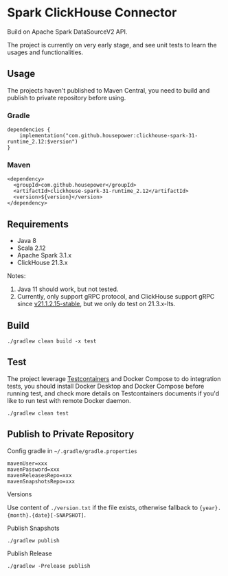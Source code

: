 Spark ClickHouse Connector
===

Build on Apache Spark DataSourceV2 API.

The project is currently on very early stage, and see unit tests to learn the usages and functionalities.

## Usage

The projects haven't published to Maven Central, you need to build and publish to private repository before using.

### Gradle

```
dependencies {
    implementation("com.github.housepower:clickhouse-spark-31-runtime_2.12:$version")
}
```

### Maven
```
<dependency>
  <groupId>com.github.housepower</groupId>
  <artifactId>clickhouse-spark-31-runtime_2.12</artifactId>
  <version>${version}</version>
</dependency>
```

## Requirements

- Java 8
- Scala 2.12
- Apache Spark 3.1.x
- ClickHouse 21.3.x

Notes:
1. Java 11 should work, but not tested.
2. Currently, only support gRPC protocol, and ClickHouse support gRPC since 
   [v21.1.2.15-stable](https://github.com/ClickHouse/ClickHouse/blob/master/CHANGELOG.md#clickhouse-release-v211215-stable-2021-01-18),
   but we only do test on 21.3.x-lts.

## Build

`./gradlew clean build -x test`

## Test

The project leverage [Testcontainers](https://www.testcontainers.org/) and Docker Compose to do integration tests, 
you should install Docker Desktop and Docker Compose before running test, and check more details on Testcontainers 
documents if you'd like to run test with remote Docker daemon.

`./gradlew clean test`

## Publish to Private Repository

Config gradle in `~/.gradle/gradle.properties`

```
mavenUser=xxx
mavenPassword=xxx
mavenReleasesRepo=xxx
mavenSnapshotsRepo=xxx
```

Versions

Use content of `./version.txt` if the file exists, otherwise fallback to `{year}.{month}.{date}[-SNAPSHOT]`.

Publish Snapshots

`./gradlew publish`

Publish Release

`./gradlew -Prelease publish`
